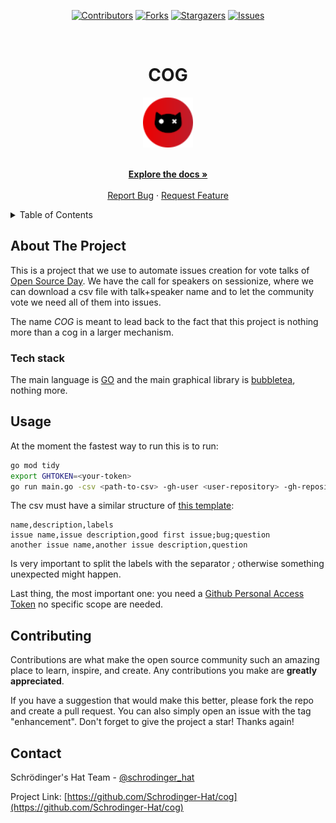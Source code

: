 <div align='center'>
  
[![Contributors][contributors-shield]][contributors-url]
[![Forks][forks-shield]][forks-url]
[![Stargazers][stars-shield]][stars-url]
[![Issues][issues-shield]][issues-url]

</div>

<!-- PROJECT LOGO -->
<br />
<div align="center">
  <h1>COG</h1>
  
  <a href="https://github.com/Schrodinger-Hat/cog">
    <img src="public/sh.png" alt="Logo" width="80" height="80">
  </a>

  <p align="center">
    <br />
    <a href="https://github.com/Schrodinger-Hat/cog/blob/main/README.md"><strong>Explore the docs »</strong></a>
    <br />
    <br />
    <a href="https://github.com/Schrodinger-Hat/COG/issues/new?assignees=&labels=bug&projects=&template=bug_report.yml">Report Bug</a>
    ·
    <a href="https://github.com/Schrodinger-Hat/COG/issues/new?assignees=&labels=feature+request%2Cneeds+discussion&projects=&template=feature_request.yml">Request Feature</a>
  </p>
</div>

<!-- TABLE OF CONTENTS -->
<details>
  <summary>Table of Contents</summary>
  <ol>
    <li>
      <a href="#about-the-project">About The Project</a>
      <ul>
        <li><a href="#tech-stack">Built With</a></li>
      </ul>
    </li>
    <li><a href="#usage">Usage</a></li>
    <li><a href="#contributing">Contributing</a></li>
    <li><a href="#contact">Contact</a></li>
  </ol>
</details>

<!-- ABOUT THE PROJECT -->

## About The Project

This is a project that we use to automate issues creation for vote talks of [Open Source Day](osday.dev). We have the call for speakers on sessionize, where we can download a csv file with talk+speaker name and to let the community vote we need all of them into issues.

The name *COG* is meant to lead back to the fact that this project is nothing more than a cog in a larger mechanism.

### Tech stack

The main language is [GO](https://go.dev/) and the main graphical library is [bubbletea](https://github.com/charmbracelet/bubbletea), nothing more.

## Usage

At the moment the fastest way to run this is to run:

```bash
go mod tidy
export GHTOKEN=<your-token>
go run main.go -csv <path-to-csv> -gh-user <user-repository> -gh-repository <repository>
```

The csv must have a similar structure of [this template](./template.csv):

```csv
name,description,labels
issue name,issue description,good first issue;bug;question
another issue name,another issue description,question
```

Is very important to split the labels with the separator *;* otherwise something unexpected might happen.

Last thing, the most important one: you need a [Github Personal Access Token](https://github.com/settings/tokens) no specific scope are needed.

## Contributing

Contributions are what make the open source community such an amazing place to learn, inspire, and create. Any contributions you make are **greatly appreciated**.

If you have a suggestion that would make this better, please fork the repo and create a pull request. You can also simply open an issue with the tag "enhancement".
Don't forget to give the project a star! Thanks again!

<!-- CONTACT -->

## Contact

Schrödinger's Hat Team - [@schrodinger_hat](mailto:schrodinger.hat.show@gmail.com)

Project Link: [https://github.com/Schrodinger-Hat/cog](https://github.com/Schrodinger-Hat/cog)

<!-- MARKDOWN LINKS & IMAGES -->
<!-- https://www.markdownguide.org/basic-syntax/#reference-style-links -->

[contributors-shield]: https://img.shields.io/github/contributors/Schrodinger-Hat/cog.svg?style=for-the-badge
[contributors-url]: https://github.com/Schrodinger-Hat/cog/graphs/contributors
[forks-shield]: https://img.shields.io/github/forks/Schrodinger-Hat/cog.svg?style=for-the-badge
[forks-url]: https://github.com/Schrodinger-Hat/cog/network/members
[stars-shield]: https://img.shields.io/github/stars/Schrodinger-Hat/cog?style=for-the-badge
[stars-url]: https://github.com/Schrodinger-Hat/cog/stargazers
[issues-shield]: https://img.shields.io/github/issues/Schrodinger-Hat/cog.svg?style=for-the-badge
[issues-url]: https://github.com/Schrodinger-Hat/cog/issues

